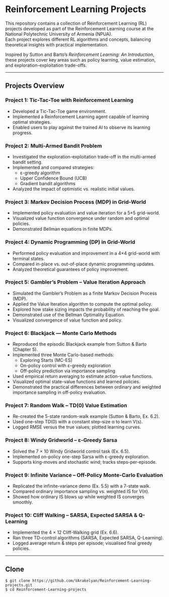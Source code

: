 # Reinforcement Learning Projects

This repository contains a collection of Reinforcement Learning (RL) projects developed as part of the Reinforcement Learning course at the National Polytechnic University of Armenia (NPUA).  
Each project explores different RL algorithms and concepts, balancing theoretical insights with practical implementation.

Inspired by Sutton and Barto’s *Reinforcement Learning: An Introduction*, these projects cover key areas such as policy learning, value estimation, and exploration-exploitation trade-offs.

---

## Projects Overview

### Project 1: Tic-Tac-Toe with Reinforcement Learning
- Developed a Tic-Tac-Toe game environment.
- Implemented a Reinforcement Learning agent capable of learning optimal strategies.
- Enabled users to play against the trained AI to observe its learning progress.

### Project 2: Multi-Armed Bandit Problem
- Investigated the exploration-exploitation trade-off in the multi-armed bandit setting.
- Implemented and compared strategies:
  - ε-greedy algorithm  
  - Upper Confidence Bound (UCB)  
  - Gradient bandit algorithms
- Analyzed the impact of optimistic vs. realistic initial values.

### Project 3: Markov Decision Process (MDP) in Grid-World
- Implemented policy evaluation and value iteration for a 5×5 grid-world.
- Visualized value function convergence under random and optimal policies.
- Demonstrated Bellman equations in finite MDPs.

### Project 4: Dynamic Programming (DP) in Grid-World
- Performed policy evaluation and improvement in a 4×4 grid-world with terminal states.
- Compared in-place vs. out-of-place dynamic programming updates.
- Analyzed theoretical guarantees of policy improvement.

### Project 5: Gambler’s Problem – Value Iteration Approach
- Simulated the Gambler’s Problem as a finite Markov Decision Process (MDP).
- Applied the Value Iteration algorithm to compute the optimal policy.
- Explored how stake sizing impacts the probability of reaching the goal.
- Demonstrated use of the Bellman Optimality Equation.
- Visualized convergence of value function and policy.

### Project 6: Blackjack — Monte Carlo Methods
- Reproduced the episodic Blackjack example from Sutton & Barto (Chapter 5).
- Implemented three Monte Carlo-based methods:
  - Exploring Starts (MC-ES)  
  - On-policy control with ε-greedy exploration  
  - Off-policy prediction via importance sampling
- Used empirical return averaging to estimate action-value functions.
- Visualized optimal state-value functions and learned policies.
- Demonstrated the practical differences between ordinary and weighted importance sampling in off-policy evaluation.

### Project 7: Random Walk – TD(0) Value Estimation
- Re-created the 5-state random-walk example (Sutton & Barto, Ex. 6.2).
- Used one-step TD(0) with a constant step-size α to learn V(s).
- Logged RMSE versus the true values; plotted learning curves.

### Project 8: Windy Gridworld – ε-Greedy Sarsa
- Solved the 7 × 10 Windy Gridworld control task (Ex. 6.5).
- Implemented on-policy one-step Sarsa with ε-greedy exploration.
- Supports king-moves and stochastic wind; tracks steps-per-episode.

### Project 9: Infinite Variance – Off-Policy Monte-Carlo Evaluation
- Replicated the infinite-variance demo (Ex. 5.5) with a 7-state walk.
- Compared ordinary importance sampling vs. weighted IS for V(π).
- Showed how ordinary IS blows up while weighted IS converges smoothly.

### Project 10: Cliff Walking – SARSA, Expected SARSA & Q-Learning
- Implemented the 4 × 12 Cliff-Walking grid (Ex. 6.6).
- Ran three TD-control algorithms (SARSA, Expected SARSA, Q-Learning).
- Logged average return & steps per episode; visualised final greedy policies.

---
## Clone 

```console
$ git clone https://github.com/VArakelyan/Reinforcement-Learning-projects.git
$ cd Reinforcement-Learning-projects

